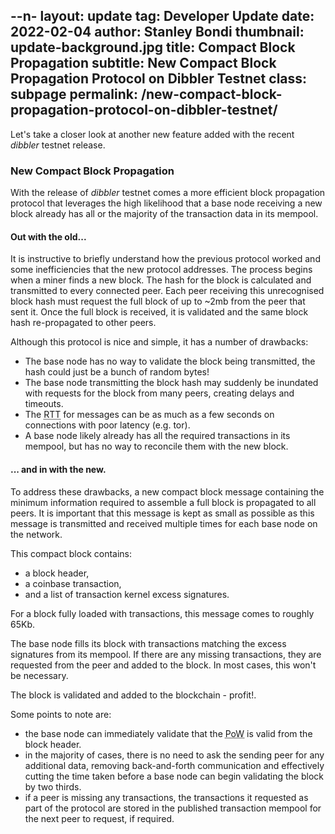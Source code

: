 --n-
layout: update
tag: Developer Update
date: 2022-02-04
author: Stanley Bondi
thumbnail: update-background.jpg
title: Compact Block Propagation
subtitle: New Compact Block Propagation Protocol on Dibbler Testnet
class: subpage
permalink: /new-compact-block-propagation-protocol-on-dibbler-testnet/
---

Let's take a closer look at another new feature added with the recent _dibbler_ testnet release.

### New Compact Block Propagation

With the release of _dibbler_ testnet comes a more efficient block propagation protocol that leverages the high likelihood that
a base node receiving a new block already has all or the majority of the transaction data in its mempool.

#### Out with the old...

It is instructive to briefly understand how the previous protocol worked and some inefficiencies that the new protocol
addresses. The process begins when a miner finds a new block. The hash for the block is calculated and transmitted to every connected
peer. Each peer receiving this unrecognised block hash must request the full block of up to ~2mb from the peer that sent it. Once the 
full block is received, it is validated and the same block hash re-propagated to other peers.

Although this protocol is nice and simple, it has a number of drawbacks:

- The base node has no way to validate the block being transmitted, the hash could just be a bunch of random bytes!
- The base node transmitting the block hash may suddenly be inundated with requests for the block from many peers, creating delays and timeouts.
- The <abbr title="Round Trip Time">RTT</abbr> for messages can be as much as a few seconds on connections with poor latency (e.g. tor).
- A base node likely already has all the required transactions in its mempool, but has no way to reconcile them with the new block.

#### ... and in with the new.

To address these drawbacks, a new compact block message containing the minimum information required to assemble a full block 
is propagated to all peers. It is important that this message is kept as small as possible as this message is transmitted and 
received multiple times for each base node on the network.

This compact block contains:
- a block header,
- a coinbase transaction,
- and a list of transaction kernel excess signatures. 

For a block fully loaded with transactions, this message comes to roughly 65Kb.

The base node fills its block with transactions matching the excess signatures from its mempool. If there are any missing transactions,
they are requested from the peer and added to the block. In most cases, this won't be necessary.

The block is validated and added to the blockchain - profit!.

Some points to note are:
- the base node can immediately validate that the <abbr title="Proof of Work">PoW</abbr> is valid from the block header.
- in the majority of cases, there is no need to ask the sending peer for any additional data, removing back-and-forth communication and
  effectively cutting the time taken before a base node can begin validating the block by two thirds.
- if a peer is missing any transactions, the transactions it requested as part of the protocol are stored in the published transaction 
  mempool for the next peer to request, if required.

